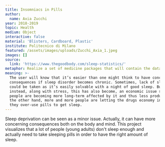 ```yaml
---
title: Insomniacs in Pills
author:
  name: Axia Zucchi
year: 2018-2019
topic: Health
medium: Object
interactive: false
material: 'Blisters, Cardboard, Plastic'
institute: Politecnico di Milano
featured: /assets/images/uploads/Zucchi_Axia_1.jpeg
images: []
source:
  link: 'https://www.thegoodbody.com/sleep-statistics/'
metaphor: Realize a set of medicine packages that will contain the dataset information.
meaning: >-
  The user will know that it’s easier than one might think to have concerning
  consequences if sleep disorder becomes chronic. Sometimes, lack of sleeping
  could be taken as it’s easily solvable with a night of good sleep. But
  instead, along with stress, this has also become, an economic issue since
  people are becoming more long-term affected by it and thus less productive. On
  the other hand, more and more people are letting the drugs economy increase as
  they over-use pills to get sleep.
---
```

Sleep deprivation can be seen as a minor issue. Actually, it can have more concerning consequences both on the body and mind. This project visualizes that a lot of people (young adults) don't sleep enough and actually need to take sleeping pills in order to have the right amount of sleep.
